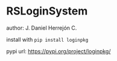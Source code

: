 # RSLoginSystem

author: J. Daniel Herrejón C.

install with `pip install loginpkg`

pypi url: https://pypi.org/project/loginpkg/
